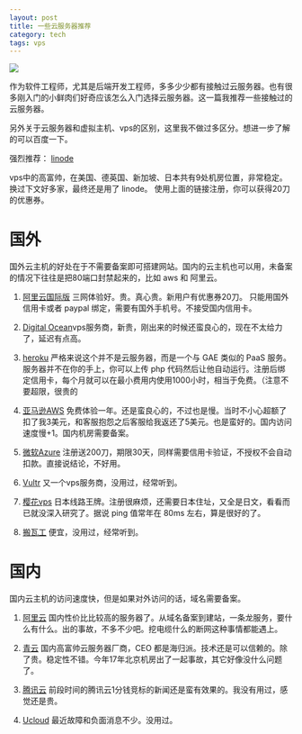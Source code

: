 ```yaml
---
layout: post
title: 一些云服务器推荐
category: tech
tags: vps
---
```


![](https://cdn.kelu.org/blog/tags/linux.jpg)

作为软件工程师，尤其是后端开发工程师，多多少少都有接触过云服务器。也有很多刚入门的小鲜肉们好奇应该怎么入门选择云服务器。这一篇我推荐一些接触过的云服务器。

另外关于云服务器和虚拟主机、vps的区别，这里我不做过多区分。想进一步了解的可以百度一下。

强烈推荐： [linode](https://www.linode.com/?r=aa8f5ea473a428437f11ee091d9eae6231752707) 

vps中的高富帅，在美国、德英国、新加坡、日本共有9处机房位置，非常稳定。换过下文好多家，最终还是用了 linode。 使用上面的链接注册，你可以获得20刀的优惠券。

# 国外

国外云主机的好处在于不需要备案即可搭建网站。国内的云主机也可以用，未备案的情况下往往是把80端口封禁起来的，比如 aws 和 阿里云。

1. [阿里云国际版][7]  三网体验好。贵。真心贵。新用户有优惠券20刀。 只能用国外信用卡或者 paypal 绑定，需要有国外手机号。不接受国内信用卡。

1. [Digital Ocean][11]vps服务商，新贵，刚出来的时候还蛮良心的，现在不太给力了，延迟有点高。

1. [heroku][10]   严格来说这个并不是云服务器，而是一个与 GAE 类似的 PaaS 服务。服务器并不在你的手上，你可以上传 php 代码然后让他自动运行。注册后绑定信用卡，每个月就可以在最小费用内使用1000小时，相当于免费。（注意不要超限，很贵的

1. [亚马逊AWS][6]  免费体验一年。还是蛮良心的，不过也是慢。当时不小心超额了扣了我3美元，和客服抱怨之后客服给我返还了5美元。也是蛮好的。国内访问速度慢+1。国内机房需要备案。

1. [微软Azure][8] 注册送200刀，期限30天，同样需要信用卡验证，不授权不会自动扣款。直接说结论，不好用。

1. [Vultr][9]   又一个vps服务商，没用过，经常听到。

1. [樱花vps][12]   日本线路王牌。注册很麻烦，还需要日本住址，又全是日文，看看而已就没深入研究了。据说 ping 值常年在 80ms 左右，算是很好的了。

1. [搬瓦工][5]     便宜，没用过，经常听到。
    

# 国内

国内云主机的访问速度快，但是如果对外访问的话，域名需要备案。

1. [阿里云][1] 国内性价比比较高的服务器了。从域名备案到建站，一条龙服务，要什么有什么。出的事故，不多不少吧。挖电缆什么的断网这种事情都能遇上。

1. [青云][2] 国内高富帅云服务器厂商，CEO 都是海归派。技术还是可以信赖的。除了贵。稳定性不错。今年17年北京机房出了一起事故，其它好像没什么问题了。

1. [腾讯云][3] 前段时间的腾讯云1分钱竞标的新闻还是蛮有效果的。我没有用过，感觉还是贵。

1. [Ucloud][4] 最近故障和负面消息不少。没用过。

[1]: https://www.aliyun.com/
[2]: https://www.qingcloud.com/
[3]: https://www.qcloud.com/
[4]: https://www.ucloud.cn/
[5]: https://bwh1.net/index.php
[6]: https://aws.amazon.com/cn/free
[7]: https://account-intl.aliyun.com/register
[8]: https://azure.microsoft.com/en-us/free/
[9]: http://www.vultr.com/?ref=7137224
[10]: https://www.heroku.com/
[11]: https://m.do.co/c/f595b7f62cc7
[12]: http://vps.sakura.ad.jp
